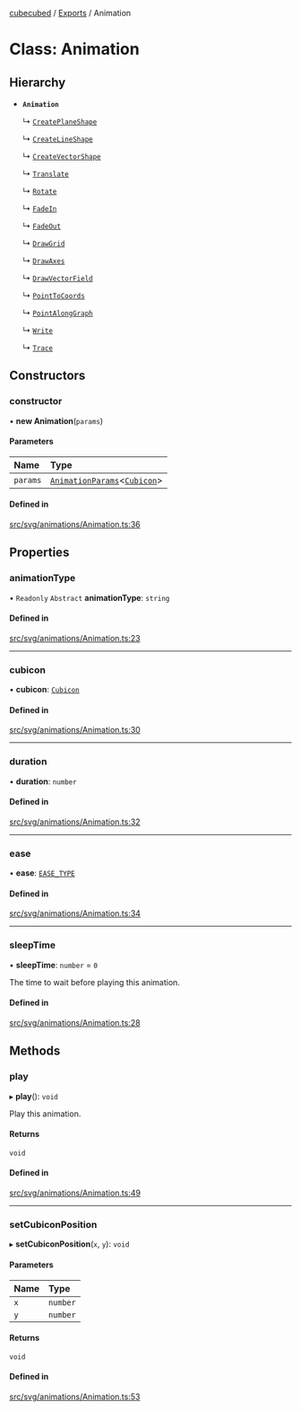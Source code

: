 [cubecubed](/reference/README.md) / [Exports](/reference/modules.md) / Animation

# Class: Animation

## Hierarchy

- **`Animation`**

  ↳ [`CreatePlaneShape`](/reference/classes/CreatePlaneShape.md)

  ↳ [`CreateLineShape`](/reference/classes/CreateLineShape.md)

  ↳ [`CreateVectorShape`](/reference/classes/CreateVectorShape.md)

  ↳ [`Translate`](/reference/classes/Translate.md)

  ↳ [`Rotate`](/reference/classes/Rotate.md)

  ↳ [`FadeIn`](/reference/classes/FadeIn.md)

  ↳ [`FadeOut`](/reference/classes/FadeOut.md)

  ↳ [`DrawGrid`](/reference/classes/DrawGrid.md)

  ↳ [`DrawAxes`](/reference/classes/DrawAxes.md)

  ↳ [`DrawVectorField`](/reference/classes/DrawVectorField.md)

  ↳ [`PointToCoords`](/reference/classes/PointToCoords.md)

  ↳ [`PointAlongGraph`](/reference/classes/PointAlongGraph.md)

  ↳ [`Write`](/reference/classes/Write.md)

  ↳ [`Trace`](/reference/classes/Trace.md)

## Constructors

### constructor

• **new Animation**(`params`)

#### Parameters

| Name | Type |
| :------ | :------ |
| `params` | [`AnimationParams`](/reference/interfaces/AnimationParams.md)<[`Cubicon`](/reference/classes/Cubicon.md)\> |

#### Defined in

[src/svg/animations/Animation.ts:36](https://github.com/imaphatduc/cubecubed/blob/cb0c39f/src/svg/animations/Animation.ts#L36)

## Properties

### animationType

• `Readonly` `Abstract` **animationType**: `string`

#### Defined in

[src/svg/animations/Animation.ts:23](https://github.com/imaphatduc/cubecubed/blob/cb0c39f/src/svg/animations/Animation.ts#L23)

___

### cubicon

• **cubicon**: [`Cubicon`](/reference/classes/Cubicon.md)

#### Defined in

[src/svg/animations/Animation.ts:30](https://github.com/imaphatduc/cubecubed/blob/cb0c39f/src/svg/animations/Animation.ts#L30)

___

### duration

• **duration**: `number`

#### Defined in

[src/svg/animations/Animation.ts:32](https://github.com/imaphatduc/cubecubed/blob/cb0c39f/src/svg/animations/Animation.ts#L32)

___

### ease

• **ease**: [`EASE_TYPE`](/reference/types/EASE_TYPE.md)

#### Defined in

[src/svg/animations/Animation.ts:34](https://github.com/imaphatduc/cubecubed/blob/cb0c39f/src/svg/animations/Animation.ts#L34)

___

### sleepTime

• **sleepTime**: `number` = `0`

The time to wait before playing this animation.

#### Defined in

[src/svg/animations/Animation.ts:28](https://github.com/imaphatduc/cubecubed/blob/cb0c39f/src/svg/animations/Animation.ts#L28)

## Methods

### play

▸ **play**(): `void`

Play this animation.

#### Returns

`void`

#### Defined in

[src/svg/animations/Animation.ts:49](https://github.com/imaphatduc/cubecubed/blob/cb0c39f/src/svg/animations/Animation.ts#L49)

___

### setCubiconPosition

▸ **setCubiconPosition**(`x`, `y`): `void`

#### Parameters

| Name | Type |
| :------ | :------ |
| `x` | `number` |
| `y` | `number` |

#### Returns

`void`

#### Defined in

[src/svg/animations/Animation.ts:53](https://github.com/imaphatduc/cubecubed/blob/cb0c39f/src/svg/animations/Animation.ts#L53)
